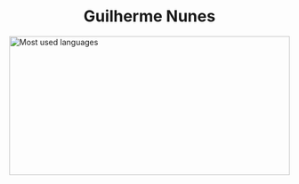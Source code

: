 <h1 align="center"> Guilherme Nunes</h1>

<img loading="lazy" height="250em" src="https://github-readme-stats.vercel.app/api/top-langs/?username=Guisnu&layout=compact&langs_count=7&theme=transparent&title_color=4a86d1"  alt="Most used languages"
             width=100%>
